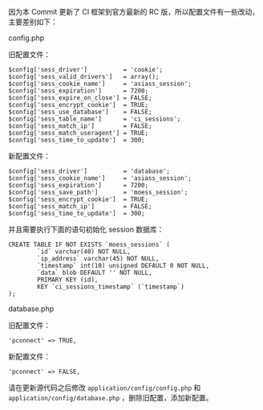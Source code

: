 因为本 Commit 更新了 CI 框架到官方最新的 RC 版，所以配置文件有一些改动，主要差别如下：

config.php

旧配置文件：

    $config['sess_driver']          = 'cookie';
    $config['sess_valid_drivers']   = array();
    $config['sess_cookie_name']     = 'asiass_session';
    $config['sess_expiration']      = 7200;
    $config['sess_expire_on_close'] = FALSE;
    $config['sess_encrypt_cookie']  = TRUE;
    $config['sess_use_database']    = FALSE;
    $config['sess_table_name']      = 'ci_sessions';
    $config['sess_match_ip']        = FALSE;
    $config['sess_match_useragent'] = TRUE;
    $config['sess_time_to_update']  = 300;


新配置文件：

    $config['sess_driver']          = 'database';
    $config['sess_cookie_name']     = 'asiass_session';
    $config['sess_expiration']      = 7200;
    $config['sess_save_path']       = 'moess_session';
    $config['sess_encrypt_cookie']  = TRUE;
    $config['sess_match_ip']        = FALSE;
    $config['sess_time_to_update']  = 300;

并且需要执行下面的语句初始化 session 数据库：

    CREATE TABLE IF NOT EXISTS `moess_sessions` (
            `id` varchar(40) NOT NULL,
            `ip_address` varchar(45) NOT NULL,
            `timestamp` int(10) unsigned DEFAULT 0 NOT NULL,
            `data` blob DEFAULT '' NOT NULL,
            PRIMARY KEY (id),
            KEY `ci_sessions_timestamp` (`timestamp`)
    );

database.php

旧配置文件：

    'pconnect' => TRUE,

新配置文件：

    'pconnect' => FALSE,

请在更新源代码之后修改 `application/config/config.php` 和 `application/config/database.php` ，删除旧配置，添加新配置。
